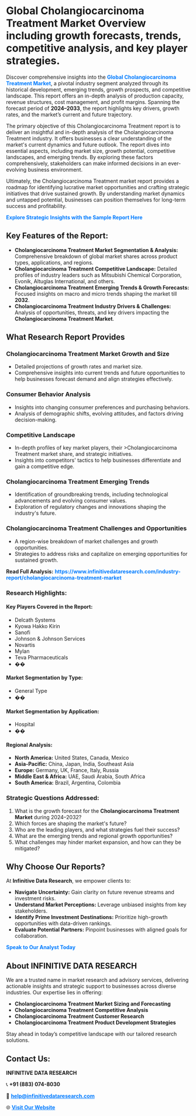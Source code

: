 <h1>Global Cholangiocarcinoma Treatment Market Overview including growth forecasts, trends, competitive analysis, and key player strategies.</h1>
<p>
Discover comprehensive insights into the 
<a href="https://www.infinitivedataresearch.com/industry-report/cholangiocarcinoma-treatment-market" rel="dofollow" style="color: #007BFF; text-decoration: none;"><strong>Global Cholangiocarcinoma Treatment Market</strong></a>, a pivotal industry segment analyzed through its historical development, emerging trends, growth prospects, and competitive landscape. This report offers an in-depth analysis of production capacity, revenue structures, cost management, and profit margins. Spanning the forecast period of <strong>2024–2033</strong>, the report highlights key drivers, growth rates, and the market’s current and future trajectory.
</p>
<p>
The primary objective of this Cholangiocarcinoma Treatment report is to deliver an insightful and in-depth analysis of the Cholangiocarcinoma Treatment industry. It offers businesses a clear understanding of the market's current dynamics and future outlook. The report dives into essential aspects, including market size, growth potential, competitive landscapes, and emerging trends. By exploring these factors comprehensively, stakeholders can make informed decisions in an ever-evolving business environment.
</p>
<p>
Ultimately, the Cholangiocarcinoma Treatment market report provides a roadmap for identifying lucrative market opportunities and crafting strategic initiatives that drive sustained growth. By understanding market dynamics and untapped potential, businesses can position themselves for long-term success and profitability.
</p>
<p>
<a href="https://www.infinitivedataresearch.com/request-sample/reportId=108075" style="color: #007BFF; text-decoration: none;"><strong>Explore Strategic Insights with the Sample Report Here</strong></a>
</p>

<h2>Key Features of the Report:</h2>
<ul>
<li><strong>Cholangiocarcinoma Treatment Market Segmentation & Analysis:</strong> Comprehensive breakdown of global market shares across product types, applications, and regions.</li>
<li><strong>Cholangiocarcinoma Treatment Competitive Landscape:</strong> Detailed profiles of industry leaders such as Mitsubishi Chemical Corporation, Evonik, Altuglas International, and others.</li>
<li><strong>Cholangiocarcinoma Treatment Emerging Trends & Growth Forecasts:</strong> Focused insights on macro and micro trends shaping the market till <strong>2032</strong>.</li>
<li><strong>Cholangiocarcinoma Treatment Industry Drivers & Challenges:</strong> Analysis of opportunities, threats, and key drivers impacting the <strong>Cholangiocarcinoma Treatment Market</strong>.</li>
</ul>

<h2>What Research Report Provides</h2>
<h3>Cholangiocarcinoma Treatment Market Growth and Size</h3>
<ul>
<li>Detailed projections of growth rates and market size.</li>
<li>Comprehensive insights into current trends and future opportunities to help businesses forecast demand and align strategies effectively.</li>
</ul>

<h3>Consumer Behavior Analysis</h3>
<ul>
<li>Insights into changing consumer preferences and purchasing behaviors.</li>
<li>Analysis of demographic shifts, evolving attitudes, and factors driving decision-making.</li>
</ul>

<h3>Competitive Landscape</h3>
<ul>
<li>In-depth profiles of key market players, their >Cholangiocarcinoma Treatment market share, and strategic initiatives.</li>
<li>Insights into competitors' tactics to help businesses differentiate and gain a competitive edge.</li>
</ul>

<h3>Cholangiocarcinoma Treatment Emerging Trends</h3>
<ul>
<li>Identification of groundbreaking trends, including technological advancements and evolving consumer values.</li>
<li>Exploration of regulatory changes and innovations shaping the industry's future.</li>
</ul>

<h3>Cholangiocarcinoma Treatment Challenges and Opportunities</h3>
<ul>
<li>A region-wise breakdown of market challenges and growth opportunities.</li>
<li>Strategies to address risks and capitalize on emerging opportunities for sustained growth.</li>
</ul>
<p><strong>Read Full Analysis:</strong> <a href="https://www.infinitivedataresearch.com/industry-report/cholangiocarcinoma-treatment-market" rel="dofollow" style="color: #007BFF; text-decoration: none;"><strong>https://www.infinitivedataresearch.com/industry-report/cholangiocarcinoma-treatment-market</strong></a></p>
<h3>Research Highlights:</h3>
<h4>Key Players Covered in the Report:</h4>
<ul><li>Delcath Systems</li><li>Kyowa Hakko Kirin</li><li>Sanofi</li><li>Johnson &amp; Johnson Services</li><li>Novartis</li><li>Mylan</li><li>Teva Pharmaceuticals</li><li>��</li></ul>
<h4>Market Segmentation by Type:</h4>
<ul><li>General Type</li><li>��</li></ul>
<h4>Market Segmentation by Application:</h4>
<ul><li>Hospital</li><li>��</li></ul>

<h4>Regional Analysis:</h4>
<ul>
<li><strong>North America:</strong> United States, Canada, Mexico</li>
<li><strong>Asia-Pacific:</strong> China, Japan, India, Southeast Asia</li>
<li><strong>Europe:</strong> Germany, UK, France, Italy, Russia</li>
<li><strong>Middle East & Africa:</strong> UAE, Saudi Arabia, South Africa</li>
<li><strong>South America:</strong> Brazil, Argentina, Colombia</li>
</ul>

<h3>Strategic Questions Addressed:</h3>
<ol>
<li>What is the growth forecast for the <strong>Cholangiocarcinoma Treatment Market</strong> during 2024–2032?</li>
<li>Which forces are shaping the market's future?</li>
<li>Who are the leading players, and what strategies fuel their success?</li>
<li>What are the emerging trends and regional growth opportunities?</li>
<li>What challenges may hinder market expansion, and how can they be mitigated?</li>
</ol>

<h2>Why Choose Our Reports?</h2>
<p>At <strong>Infinitive Data Research</strong>, we empower clients to:</p>
<ul>
<li><strong>Navigate Uncertainty:</strong> Gain clarity on future revenue streams and investment risks.</li>
<li><strong>Understand Market Perceptions:</strong> Leverage unbiased insights from key stakeholders.</li>
<li><strong>Identify Prime Investment Destinations:</strong> Prioritize high-growth opportunities with data-driven rankings.</li>
<li><strong>Evaluate Potential Partners:</strong> Pinpoint businesses with aligned goals for collaboration.</li>
</ul>
<p><a href="https://www.infinitivedataresearch.com/industry-report/cholangiocarcinoma-treatment-market" rel="dofollow" style="color: #007BFF; text-decoration: none;"><strong>Speak to Our Analyst Today</strong></a></p>

<h2>About INFINITIVE DATA RESEARCH</h2>
<p>We are a trusted name in market research and advisory services, delivering actionable insights and strategic support to businesses across diverse industries. Our expertise lies in offering:</p>
<ul>
<li><strong>Cholangiocarcinoma Treatment Market Sizing and Forecasting</strong></li>
<li><strong>Cholangiocarcinoma Treatment Competitive Analysis</strong></li>
<li><strong>Cholangiocarcinoma Treatment Customer Research</strong></li>
<li><strong>Cholangiocarcinoma Treatment Product Development Strategies</strong></li>
</ul>
<p>Stay ahead in today’s competitive landscape with our tailored research solutions.</p>

<h2>Contact Us:</h2>
<p><strong>INFINITIVE DATA RESEARCH</strong></p>
<p>📞 <strong>+91 (883) 074-8030</strong></p>
<p>📧 <strong><a href="mailto:help@infinitivedataresearch.com" style="color: #007BFF;">help@infinitivedataresearch.com</a></strong></p>
<p>🌐 <strong><a href="https://www.infinitivedataresearch.com" rel="dofollow" style="color: #007BFF;">Visit Our Website</a></strong></p>